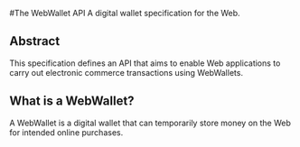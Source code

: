 #The WebWallet API
A digital wallet specification for the Web.

## Abstract
This specification defines an API that aims to enable Web applications to carry out electronic commerce transactions using WebWallets.

## What is a WebWallet?
A WebWallet is a digital wallet that can temporarily store money on the Web for intended online purchases.
